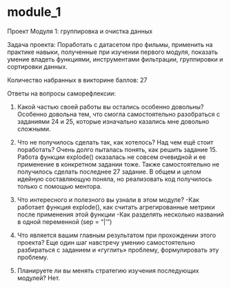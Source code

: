 # module_1
Проект Модуля 1: группировка и очистка данных

Задача проекта: Поработать с датасетом про фильмы, применить на практике навыки, полученные при изучении первого модуля, показать умение владеть функциями, инструментами фильтрации, группировки и сортировки данных. 

Количество набранных в викторине баллов: 27

Ответы на вопросы саморефлексии:

1.	Какой частью своей работы вы остались особенно довольны?
Особенно довольна тем, что смогла самостоятельно разобраться с заданиями 24 и 25, которые изначально казались мне довольно сложными. 

2.	Что не получилось сделать так, как хотелось? Над чем ещё стоит поработать?
Очень долго пыталась понять, как решить задание 15. Работа функции explode() оказалась не совсем очевидной и ее применение в конкретном задании тоже. Также самостоятельно не получилось сделать последнее 27 задание. В общем и целом идейную составляющую поняла, но реализовать код получилось только с помощью ментора.

3.	Что интересного и полезного вы узнали в этом модуле?
-Как работает функция explode(), как считать агрегированные метрики после применения этой функции
-Как разделять несколько названий в одной переменной (sep = “|’”)

4.	Что является вашим главным результатом при прохождении этого проекта?
Еще один шаг навстречу умению самостоятельно разбираться с заданием и «гуглить» проблему, формулировать эту проблему.

5.	Планируете ли вы менять стратегию изучения последующих модулей?
Нет.
